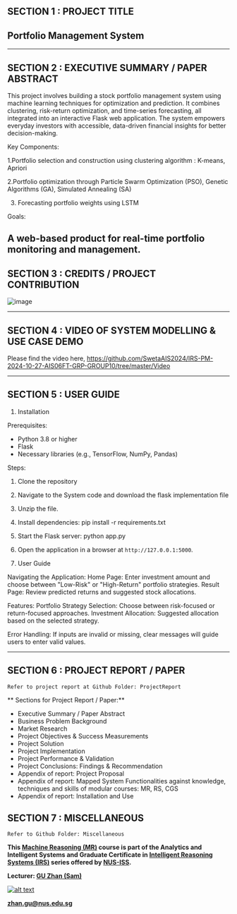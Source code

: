 ## SECTION 1 : PROJECT TITLE
## Portfolio Management System

---

## SECTION 2 : EXECUTIVE SUMMARY / PAPER ABSTRACT

This project involves building a stock portfolio management system using machine learning techniques for optimization and prediction. It combines clustering, risk-return optimization, and time-series forecasting, all integrated into an interactive Flask web application. The system empowers everyday investors with accessible, data-driven financial insights for better decision-making.

Key Components:​

1.Portfolio selection and construction using clustering algorithm : K-means, Apriori ​

2.Portfolio optimization through Particle Swarm Optimization (PSO), Genetic Algorithms (GA),  Simulated Annealing (SA)​

3. Forecasting portfolio weights using LSTM​

Goals:​

A web-based product for real-time portfolio monitoring and management.​
---

## SECTION 3 : CREDITS / PROJECT CONTRIBUTION

![image](https://github.com/user-attachments/assets/2c6a958f-2b00-4b5a-a42a-86886ca52f04)

---

## SECTION 4 : VIDEO OF SYSTEM MODELLING & USE CASE DEMO

Please find the video here, https://github.com/SwetaAIS2024/IRS-PM-2024-10-27-AIS06FT-GRP-GROUP10/tree/master/Video

---

## SECTION 5 : USER GUIDE

1. Installation
 
Prerequisites:
   - Python 3.8 or higher
   - Flask
   - Necessary libraries (e.g., TensorFlow, NumPy, Pandas)
 
Steps:
   1. Clone the repository
   2. Navigate to the System code and download the flask implementation file
   3. Unzip the file.
   4. Install dependencies:
pip install -r requirements.txt
   5. Start the Flask server:
  	       	python app.py
   6. Open the application in a browser at `http://127.0.0.1:5000`.
 
2. User Guide
 
Navigating the Application:
Home Page: Enter investment amount and choose between "Low-Risk" or "High-Return" portfolio strategies.
Result Page: Review predicted returns and suggested stock allocations.
 
Features:
Portfolio Strategy Selection: Choose between risk-focused or return-focused approaches.
Investment Allocation: Suggested allocation based on the selected strategy.
 
Error Handling:
If inputs are invalid or missing, clear messages will guide users to enter valid values.

---
## SECTION 6 : PROJECT REPORT / PAPER

`Refer to project report at Github Folder: ProjectReport`

** Sections for Project Report / Paper:**
- Executive Summary / Paper Abstract
- Business Problem Background
- Market Research
- Project Objectives & Success Measurements
- Project Solution 
- Project Implementation 
- Project Performance & Validation 
- Project Conclusions: Findings & Recommendation
- Appendix of report: Project Proposal
- Appendix of report: Mapped System Functionalities against knowledge, techniques and skills of modular courses: MR, RS, CGS
- Appendix of report: Installation and Use

## SECTION 7 : MISCELLANEOUS

`Refer to Github Folder: Miscellaneous`


**This [Machine Reasoning (MR)](https://www.iss.nus.edu.sg/executive-education/course/detail/machine-reasoning "Machine Reasoning") course is part of the Analytics and Intelligent Systems and Graduate Certificate in [Intelligent Reasoning Systems (IRS)](https://www.iss.nus.edu.sg/stackable-certificate-programmes/intelligent-systems "Intelligent Reasoning Systems") series offered by [NUS-ISS](https://www.iss.nus.edu.sg "Institute of Systems Science, National University of Singapore").**

**Lecturer: [GU Zhan (Sam)](https://www.iss.nus.edu.sg/about-us/staff/detail/201/GU%20Zhan "GU Zhan (Sam)")**

[![alt text](https://www.iss.nus.edu.sg/images/default-source/About-Us/7.6.1-teaching-staff/sam-website.tmb-.png "Let's check Sam' profile page")](https://www.iss.nus.edu.sg/about-us/staff/detail/201/GU%20Zhan)

**zhan.gu@nus.edu.sg**
